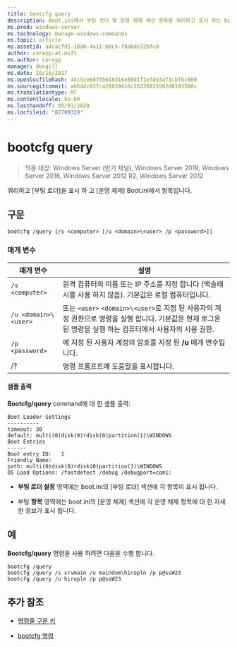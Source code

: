 ```yaml
---
title: bootcfg query
description: Boot.ini에서 부팅 로더 및 운영 체제 섹션 항목을 쿼리하고 표시 하는 bootcfg 쿼리 명령에 대 한 참조 항목입니다.
ms.prod: windows-server
ms.technology: manage-windows-commands
ms.topic: article
ms.assetid: a4cacfd1-10a6-4a11-b0c5-f8abde72bfc8
author: coreyp-at-msft
ms.author: coreyp
manager: dongill
ms.date: 10/16/2017
ms.openlocfilehash: 44c5ce60f55618d16e80d1f1efde3af1cbf6c609
ms.sourcegitcommit: ab64dc83fca28039416c26226815502d0193500c
ms.translationtype: MT
ms.contentlocale: ko-KR
ms.lasthandoff: 05/01/2020
ms.locfileid: "82709329"
---
```

# <a name="bootcfg-query"></a>bootcfg query

> 적용 대상: Windows Server (반기 채널), Windows Server 2019, Windows Server 2016, Windows Server 2012 R2, Windows Server 2012

쿼리하고 [부팅 로더]을 표시 하 고 [운영 체제] Boot.ini에서 항목입니다.

## <a name="syntax"></a>구문

```
bootcfg /query [/s <computer> [/u <domain>\<user> /p <password>]]
```

### <a name="parameters"></a>매개 변수

| 매개 변수 | 설명 |
| --------- | ----------- |
| `/s <computer>` | 원격 컴퓨터의 이름 또는 IP 주소를 지정 합니다 (백슬래시를 사용 하지 않음). 기본값은 로컬 컴퓨터입니다. |
| `/u <domain>\<user>`  | 또는 `<user>` `<domain>\<user>`로 지정 된 사용자의 계정 권한으로 명령을 실행 합니다. 기본값은 현재 로그온 된 명령을 실행 하는 컴퓨터에서 사용자의 사용 권한. |
| `/p <password>` | 에 지정 된 사용자 계정의 암호를 지정 된 **/u** 매개 변수입니다. |
| /? | 명령 프롬프트에 도움말을 표시합니다. |

#### <a name="sample-output"></a>샘플 출력

**Bootcfg/query** command에 대 한 샘플 출력:
  
```
Boot Loader Settings
----------
timeout: 30
default: multi(0)disk(0)rdisk(0)partition(1)\WINDOWS
Boot Entries
------
Boot entry ID:   1
Friendly Name:
path: multi(0)disk(0)rdisk(0)partition(1)\WINDOWS
OS Load Options: /fastdetect /debug /debugport=com1:
```

- **부팅 로더 설정** 영역에는 boot.ini의 [부팅 로더] 섹션에 각 항목이 표시 됩니다.

- 부팅 **항목** 영역에는 boot.ini의 [운영 체제] 섹션에 각 운영 체제 항목에 대 한 자세한 정보가 표시 됩니다.

## <a name="examples"></a>예

**Bootcfg/query** 명령을 사용 하려면 다음을 수행 합니다.

```
bootcfg /query
bootcfg /query /s srvmain /u maindom\hiropln /p p@ssW23
bootcfg /query /u hiropln /p p@ssW23
```

## <a name="additional-references"></a>추가 참조

- [명령줄 구문 키](command-line-syntax-key.md)

- [bootcfg 명령](bootcfg.md)
